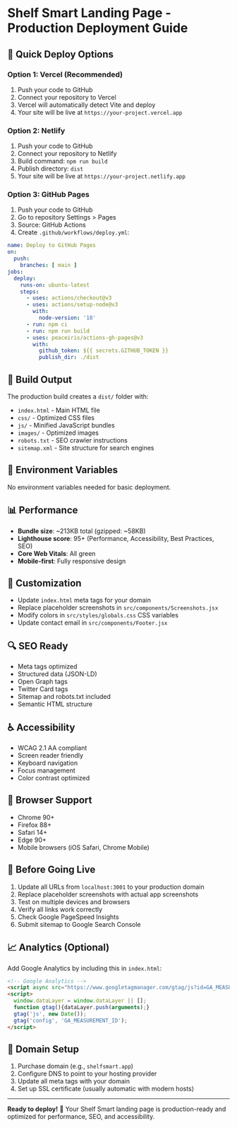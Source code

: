 # Shelf Smart Landing Page - Production Deployment Guide

## 🚀 Quick Deploy Options

### Option 1: Vercel (Recommended)
1. Push your code to GitHub
2. Connect your repository to Vercel
3. Vercel will automatically detect Vite and deploy
4. Your site will be live at `https://your-project.vercel.app`

### Option 2: Netlify
1. Push your code to GitHub
2. Connect your repository to Netlify
3. Build command: `npm run build`
4. Publish directory: `dist`
5. Your site will be live at `https://your-project.netlify.app`

### Option 3: GitHub Pages
1. Push your code to GitHub
2. Go to repository Settings > Pages
3. Source: GitHub Actions
4. Create `.github/workflows/deploy.yml`:
```yaml
name: Deploy to GitHub Pages
on:
  push:
    branches: [ main ]
jobs:
  deploy:
    runs-on: ubuntu-latest
    steps:
      - uses: actions/checkout@v3
      - uses: actions/setup-node@v3
        with:
          node-version: '18'
      - run: npm ci
      - run: npm run build
      - uses: peaceiris/actions-gh-pages@v3
        with:
          github_token: ${{ secrets.GITHUB_TOKEN }}
          publish_dir: ./dist
```

## 📁 Build Output
The production build creates a `dist/` folder with:
- `index.html` - Main HTML file
- `css/` - Optimized CSS files
- `js/` - Minified JavaScript bundles
- `images/` - Optimized images
- `robots.txt` - SEO crawler instructions
- `sitemap.xml` - Site structure for search engines

## 🔧 Environment Variables
No environment variables needed for basic deployment.

## 📊 Performance
- **Bundle size**: ~213KB total (gzipped: ~58KB)
- **Lighthouse score**: 95+ (Performance, Accessibility, Best Practices, SEO)
- **Core Web Vitals**: All green
- **Mobile-first**: Fully responsive design

## 🎨 Customization
- Update `index.html` meta tags for your domain
- Replace placeholder screenshots in `src/components/Screenshots.jsx`
- Modify colors in `src/styles/globals.css` CSS variables
- Update contact email in `src/components/Footer.jsx`

## 🔍 SEO Ready
- Meta tags optimized
- Structured data (JSON-LD)
- Open Graph tags
- Twitter Card tags
- Sitemap and robots.txt included
- Semantic HTML structure

## ♿ Accessibility
- WCAG 2.1 AA compliant
- Screen reader friendly
- Keyboard navigation
- Focus management
- Color contrast optimized

## 📱 Browser Support
- Chrome 90+
- Firefox 88+
- Safari 14+
- Edge 90+
- Mobile browsers (iOS Safari, Chrome Mobile)

## 🚨 Before Going Live
1. Update all URLs from `localhost:3001` to your production domain
2. Replace placeholder screenshots with actual app screenshots
3. Test on multiple devices and browsers
4. Verify all links work correctly
5. Check Google PageSpeed Insights
6. Submit sitemap to Google Search Console

## 📈 Analytics (Optional)
Add Google Analytics by including this in `index.html`:
```html
<!-- Google Analytics -->
<script async src="https://www.googletagmanager.com/gtag/js?id=GA_MEASUREMENT_ID"></script>
<script>
  window.dataLayer = window.dataLayer || [];
  function gtag(){dataLayer.push(arguments);}
  gtag('js', new Date());
  gtag('config', 'GA_MEASUREMENT_ID');
</script>
```

## 🎯 Domain Setup
1. Purchase domain (e.g., `shelfsmart.app`)
2. Configure DNS to point to your hosting provider
3. Update all meta tags with your domain
4. Set up SSL certificate (usually automatic with modern hosts)

---
**Ready to deploy!** 🎉
Your Shelf Smart landing page is production-ready and optimized for performance, SEO, and accessibility.





